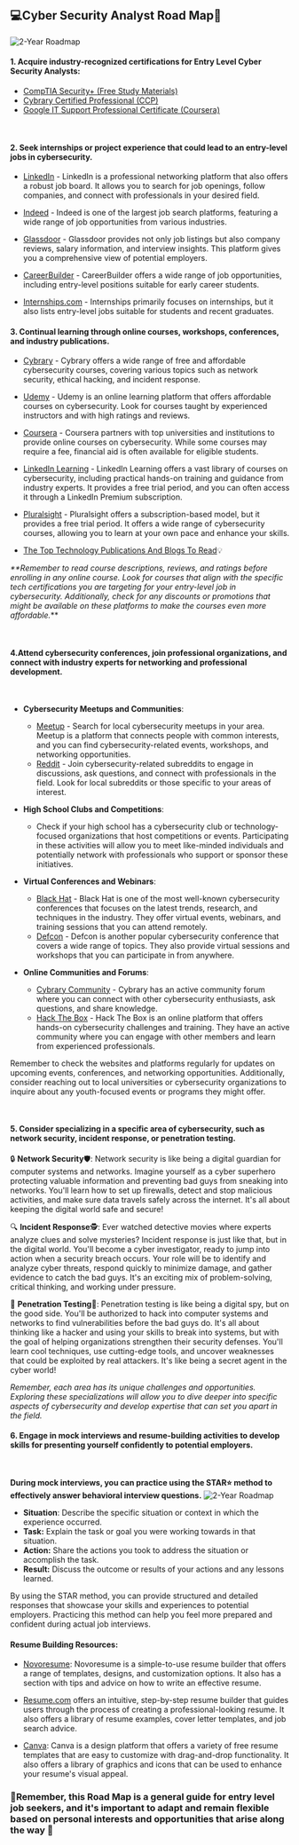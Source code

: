 ## :computer:Cyber Security Analyst Road Map:car:

![2-Year Roadmap](cybah1.png)

#### 1. **Acquire industry-recognized certifications for Entry Level Cyber Security Analysts:**

   - [CompTIA Security+ (Free Study Materials)](https://www.linkedin.com/learning/topics/comptia?src=go-pa&trk=sem-ga_campid.11272822688_asid.110000966305_crid.470642844125_kw.comptia%20courses_d.c_tid.kwd-185271972_n.g_mt.p_geo.9028724&mcid=6841886150127296638&cid=&gclid=CjwKCAjw04yjBhApEiwAJcvNoYq9OAD2WiB4h4E1f-hx2gsP4Zlbjnhocwg0Mga76FU-faqi_wqQJRoCZD4QAvD_BwE&gclsrc=aw.ds)
   - [Cybrary Certified Professional (CCP)](https://click.linksynergy.com/deeplink?id=JVFxdTr9V80&mid=39197&murl=https%3A%2F%2Fwww.udemy.com%2Fcourse%2Ffree-aws-certified-cloud-practitioner%2F)
   - [Google IT Support Professional Certificate (Coursera)](https://grow.google/certificates/it-support/?utm_source=google&utm_medium=paidsearch&utm_campaign=ha-sem-bk-it-exa__geo--US&utm_term=google%20it%20support%20professional%20certificate&gad=1&gclid=CjwKCAjw04yjBhApEiwAJcvNoaarFQQF7CPf3XTYsSPL4w-BnrzIjBDDvw0VZcm20YnhIqjyiG_d_xoCurwQAvD_BwE#?modal_active=none)
  <br>

#### 2. **Seek internships or project experience that could lead to an entry-level jobs in cybersecurity.**

  - [LinkedIn](https://www.linkedin.com/jobs) - LinkedIn is a professional networking platform that also offers a robust job board. It allows you to search for job openings, follow companies, and connect with professionals in your desired field.

  - [Indeed](https://www.indeed.com) - Indeed is one of the largest job search  platforms, featuring a wide range of job opportunities from various industries.

  - [Glassdoor](https://www.glassdoor.com) - Glassdoor provides not only job listings but also company reviews, salary information, and interview insights. This platform gives you a comprehensive view of potential employers.

 - [CareerBuilder](https://www.careerbuilder.com) - CareerBuilder offers a wide range of job opportunities, including entry-level positions suitable for early career students.

 - [Internships.com](https://www.internships.com) - Internships primarily focuses on internships, but it also lists entry-level jobs suitable for students and recent graduates.

#### 3. **Continual learning through online courses, workshops, conferences, and industry publications.**


 - [Cybrary](https://www.cybrary.it) - Cybrary offers a wide range of free and affordable cybersecurity courses, covering various topics such as network security, ethical hacking, and incident response.

 -  [Udemy](https://www.udemy.com) - Udemy is an online learning platform that offers affordable courses on cybersecurity. Look for courses taught by experienced instructors and with high ratings and reviews.

 - [Coursera](https://www.coursera.org) - Coursera partners with top universities and institutions to provide online courses on cybersecurity. While some courses may require a fee, financial aid is often available for eligible students.

 - [LinkedIn Learning](https://www.linkedin.com/learning) - LinkedIn Learning offers a vast library of courses on cybersecurity, including practical hands-on training and guidance from industry experts. It provides a free trial period, and you can often access it through a LinkedIn Premium subscription.

 - [Pluralsight](https://www.pluralsight.com) - Pluralsight offers a subscription-based model, but it provides a free trial period. It offers a wide range of cybersecurity courses, allowing you to learn at your own pace and enhance your skills.

- [The Top Technology Publications And Blogs To Read](https://www.relevance.com/tech-publications/):bulb:


_**Remember to read course descriptions, reviews, and ratings before enrolling in any online course. Look for courses that align with the specific tech certifications you are targeting for your entry-level job in cybersecurity. Additionally, check for any discounts or promotions that might be available on these platforms to make the courses even more affordable._**

<br>

#### 4.**Attend cybersecurity conferences, join professional organizations, and connect with industry experts for networking and professional development.**
<br>

-  **Cybersecurity Meetups and Communities**:
   - [Meetup](https://www.meetup.com) - Search for local cybersecurity meetups in your area. Meetup is a platform that connects people with common interests, and you can find cybersecurity-related events, workshops, and networking opportunities.
   - [Reddit](https://www.reddit.com/r/cybersecurity) - Join cybersecurity-related subreddits to engage in discussions, ask questions, and connect with professionals in the field. Look for local subreddits or those specific to your areas of interest.

- **High School Clubs and Competitions**:
   - Check if your high school has a cybersecurity club or technology-focused organizations that host competitions or events. Participating in these activities will allow you to meet like-minded individuals and potentially network with professionals who support or sponsor these initiatives.

- **Virtual Conferences and Webinars**:
   - [Black Hat](https://www.blackhat.com) - Black Hat is one of the most well-known cybersecurity conferences that focuses on the latest trends, research, and techniques in the industry. They offer virtual events, webinars, and training sessions that you can attend remotely.
   - [Defcon](https://www.defcon.org) - Defcon is another popular cybersecurity conference that covers a wide range of topics. They also provide virtual sessions and workshops that you can participate in from anywhere.

- **Online Communities and Forums**:
   - [Cybrary Community](https://www.cybrary.it/community) - Cybrary has an active community forum where you can connect with other cybersecurity enthusiasts, ask questions, and share knowledge.
   - [Hack The Box](https://www.hackthebox.eu) - Hack The Box is an online platform that offers hands-on cybersecurity challenges and training. They have an active community where you can engage with other members and learn from experienced professionals.

Remember to check the websites and platforms regularly for updates on upcoming events, conferences, and networking opportunities. Additionally, consider reaching out to local universities or cybersecurity organizations to inquire about any youth-focused events or programs they might offer.

<br>

#### 5. **Consider specializing in a specific area of cybersecurity, such as network security, incident response, or penetration testing.**

:lock: **Network Security**:shield:: Network security is like being a digital guardian for computer systems and networks. Imagine yourself as a cyber superhero protecting valuable information and preventing bad guys from sneaking into networks. You'll learn how to set up firewalls, detect and stop malicious activities, and make sure data travels safely across the internet. It's all about keeping the digital world safe and secure!

:mag: **Incident Response**:detective:: Ever watched detective movies where experts analyze clues and solve mysteries? Incident response is just like that, but in the digital world. You'll become a cyber investigator, ready to jump into action when a security breach occurs. Your role will be to identify and analyze cyber threats, respond quickly to minimize damage, and gather evidence to catch the bad guys. It's an exciting mix of problem-solving, critical thinking, and working under pressure.

:key: **Penetration Testing**:bug:: Penetration testing is like being a digital spy, but on the good side. You'll be authorized to hack into computer systems and networks to find vulnerabilities before the bad guys do. It's all about thinking like a hacker and using your skills to break into systems, but with the goal of helping organizations strengthen their security defenses. You'll learn cool techniques, use cutting-edge tools, and uncover weaknesses that could be exploited by real attackers. It's like being a secret agent in the cyber world!

_Remember, each area has its unique challenges and opportunities. Exploring these specializations will allow you to dive deeper into specific aspects of cybersecurity and develop expertise that can set you apart in the field._
<br>

#### 6. **Engage in mock interviews and resume-building activities to develop skills for presenting yourself confidently to potential employers.**
<br>

   **During mock interviews, you can practice using the STAR:star: method to effectively answer behavioral interview questions.**
   ![2-Year Roadmap](star.jpg)
   <br>
   - **Situation**: Describe the specific situation or context in which the experience occurred.
   - **Task:** Explain the task or goal you were working towards in that situation.
   - **Action:** Share the actions you took to address the situation or accomplish the task.
   - **Result:** Discuss the outcome or results of your actions and any lessons learned.
  
By using the STAR method, you can provide structured and detailed responses that showcase your skills and experiences to potential employers. Practicing this method can help you feel more prepared and confident during actual job interviews.
<br>

#### Resume Building Resources:
- [Novoresume](https://novoresume.com/): Novoresume is a simple-to-use resume builder that offers a range of templates, designs, and customization options. It also has a section with tips and advice on how to write an effective resume.

- [Resume.com](https://www.resume.com/) offers an intuitive, step-by-step resume builder that guides users through the process of creating a professional-looking resume. It also offers a library of resume examples, cover letter templates, and job search advice.

 - [Canva](https://www.canva.com/resume-templates/): Canva is a design platform that offers a variety of free resume templates that are easy to customize with drag-and-drop functionality. It also offers a library of graphics and icons that can be used to enhance your resume's visual appeal.


### :milky_way:Remember, this Road Map is a general guide for entry level job seekers, and it's important to adapt and remain flexible based on personal interests and opportunities that arise along the way :satellite: